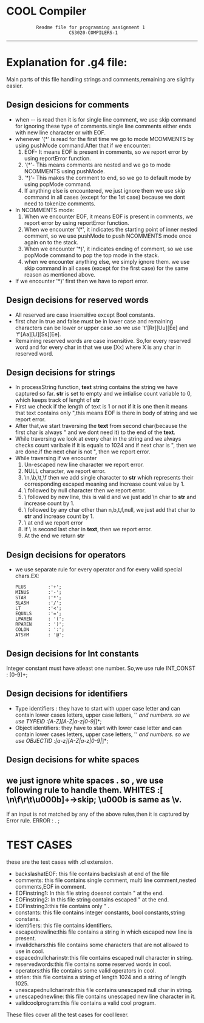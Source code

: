 # COOL Compiler #
               Readme file for programming assignment 1
                           CS3020-COMPILERS-1
--------------------------------------------------------------------------------
# Explanation for .g4 file:
Main parts of this file handling strings and comments,remaining are slightly easier.

## Design desicions for comments
- when \-\- is read then it is for single line comment, we use skip command for ignoring these type of comments.single line comments either ends with new line character or with EOF.
- whenever '(\*' is read for the first time we go to mode MCOMMENTS by using pushMode command.After that if we encounter:
     1. EOF- It means EOF is present in comments, so we report error by using     reportError function.
    2. '(\*'- This means comments are nested and we go to mode NCOMMENTS using pushMode.
    3. '*)'- This makes the comment to end, so we go to default mode by using popMode command.
   4. If anything else is encountered, we just ignore them
 we use skip command in all cases (except for the 1st case) because we dont need to tokenize comments.
- In NCOMMENTS mode:
    1. When we encounter EOF, it means EOF is present in comments, we report error by using reportError function.
   2. When we encounter '(\*', it indicates the starting point of inner nested comment, so we use pushMode to push NCOMMENTS mode once again on to the stack.
  3. When we encounter '*)', it indicates ending of comment, so we use popMode command to pop the top mode in the stack.
  4. when we encounter anything else, we simply ignore them.
 we use skip command in all cases (except for the first case) for the same reason as mentioned above.
- If we encounter '*)' first then we have to report error.

## Design decisions for reserved words
- All reserved are case insensitive except Bool constants.
- first char in true and false must be in lower case and remaining characters can be lower or upper case .so we use 't'[Rr][Uu][Ee] and 'f'[Aa][Ll][Ss][Ee].
- Remaining reserved words are case insensitive. So,for every reserved word and for every char in that we use [Xx] where X is any char in reserved word.


## Design decisions for strings
- In processString function, **text** string contains the string we have captured so far. **str** is set to empty and we intialise count variable to 0, which keeps track of lenght of **str**
- First we check if the length of text is 1 or not if it is one then it means that text contains only ",this means EOF is there in body of string and we report error.
- After that,we start traversing the **text** from second char(because the first char is always " and we dont need it) to the end of the **text**.
- While traversing we look at every char in the string and we always checks count varibale if it is equals to 1024 and if next char is ", then we are done.if the next char is not ", then we report error.
- While traversing if we encounter
   1. Un-escaped new line character we report error.
   2. NULL character, we report error.
   3. \n,\b,\t,\f then we add  single character to **str** which represents their corresponding escaped meaning and increase count value by 1.
   4. \ followed by null character then we report error.
   5. \ followed by new line, this is valid and we just add \n char to **str** and increase count by 1.
   6. \ followed by any char other than n,b,t,f,null, we just add that char to **str** and increase count by 1.
   7. \ at end we report error
   8. if \ is second last char in **text**, then we report error. 
   9. At the end we return **str**
  
## Design decisions for operators 
- we use separate rule for every operator and for every valid special chars.EX:
   
      PLUS        :'+';
      MINUS       :'-';
      STAR        :'*';
      SLASH       :'/';
      LT          :'<';
      EQUALS      :'=';
      LPAREN      : '(';
      RPAREN      : ')';
      COLON       : ':';
      ATSYM       : '@';
## Design decisions for Int constants
Integer constant must have atleast one number. So,we use rule 
INT_CONST   : [0-9]+;

## Design decisions for identifiers
- Type identifiers : they have to start with upper case letter and can contain lower cases letters, upper case letters, '_' and numbers. so we use
   TYPEID      :[A-Z][A-Z|a-z|0-9|_]*;
- Object identifiers: they have to start with lower case letter and can contain lower cases letters, upper case letters, '_' and numbers. so we use
    OBJECTID    :[a-z][A-Z|a-z|0-9|_]*;
## Design decisions for white spaces
we just ignore white spaces . so , we use following rule to handle them.
WHITES      :[ \n\f\r\t\u000b]+->skip;
\u000b is same as \v.
------------------------------------------------------------------------------
 If an input is not matched by any of the above rules,then it is captured by Error rule.
ERROR       : . ;

# TEST CASES
these are the test cases with .cl extension.
- backslashatEOF: this file contains backslash at end of the file
- comments: this file contains single comment, multi line comment,nested comments,EOF in comment.
- EOFinstring1: In this file string doesnot contain " at the end.
- EOFinstring2: In this file string contains escaped " at the end.
- EOFinstring3:this file contains only " .
- constants: this file contains integer constants, bool constants,string constans.
- identifiers: this file contains identifiers.
- escapednewline:this file contains a string in which escaped new line is present.
- invalidchars:this file contains some characters that are not allowed to use in cool.
- espacednullcharinstr:this file contains escaped null character in string.
- reservedwords:this file contains some reserved words in cool.
- operators:this file contains some valid operators in cool.
- strlen: this file contains a string of length 1024 and a string of length 1025.
- unescapednullcharinstr:this file contains unescaped null char in string.
- unescapednewline: this file contains unescaped new line character in it.
- validcoolprogram:this file contains a valid cool program.

These files cover all the test cases for cool lexer.


